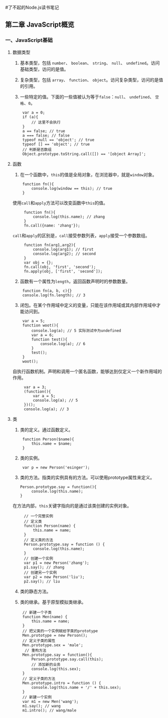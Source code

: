#了不起的Node.js读书笔记

## 第二章 JavaScript概览
### 一、JavaScript基础
1. 数据类型
    1. 基本类型，包括 `number`、 `boolean`、 `string`、 `null`、 `undefined`。访问基础类型，访问的是值。
    2. 复杂类型，包括 `array`、 `function`、 `object`。访问复杂类型，访问的是值的引用。
    3. 一些特定的值。下面的一些值被认为等于`false`：`null`、 `undefined`、 `空格`、`0`。
            
            var a = 0;
            if (a){
                // 这里不会执行
            }
            a == false; // true
            a === false; // false
            typeof null == 'object'; // true
            typeof [] == 'object'; // true
            // 判断是否数组
            Object.prototype.toString.call([]) == '[object Array]';

2. 函数
    1. 在一个函数中，`this`的值是全局对象，在浏览器中，就是`window`对象。

            function fn(){
                console.log(window == this); // true
            }
    使用`call`和`apply`方法可以改变函数中`this`的值。

            function fn(){
                console.log(this.name); // zhang
            }
            fn.call({name: 'zhang'});
    `call`和`apply`的区别是，`call`接受参数列表，`apply`接受一个参数数组。

            function fn(arg1,arg2){
                console.log(arg1); // first
                console.log(arg2); // second
            }
            var obj = {};
            fn.call(obj, 'first', 'second');
            fn.apply(obj, ['first', 'second']);
    2. 函数有一个属性为`length`，返回函数声明时的参数数量。

            function fn(a, b, c){}
            console.log(fn.length); // 3
    3. 闭包。在某个作用域中定义的变量，只能在该作用域或其内部作用域中才能访问到。

            var a = 5;
            function woot(){
                console.log(a); // 5 实际测试中为undefined
                var a = 6;
                function test(){
                    console.log(a); // 6
                }
                test();
            }
            woot();

    自执行函数机制。声明和调用一个匿名函数，能够达到仅定义一个新作用域的作用。

            var a = 3;
            (function(){
                var a = 5;
                console.log(a); // 5
            })();
            console.log(a); // 3

3. 类
    1. 类的定义。通过函数定义。

            function Person($name){
                this.name = $name;
            }
    2. 类的实例。

            var p = new Person('esinger');
    3. 类的方法。指类的实例具有的方法。可以使用prototype属性来定义。

           Person.prototype.say = function(){
                console.log(this.name);
           }

    在方法内部，`this`关键字指向的是通过该类创建的实例对象。

            // 一个完整实例
            // 定义类
            function Person(name) {
                this.name = name;
            }
            // 定义类的方法
            Person.prototype.say = function () {
                console.log(this.name);
            }
            // 创建一个实例
            var p1 = new Person('zhang');
            p1.say(); // zhang
            // 创建另一个实例
            var p2 = new Person('liu');
            p2.say(); // liu

    4. 类的静态方法。
    5. 类的继承。基于原型模拟类继承。

            // 新建一个子类
            function Men(name) {
                this.name = name;
            }
            // 把父类的一个实例赋给字类的prototype
            Men.prototype = new Person();
            // 定义子类的属性
            Men.prototype.sex = 'male';
             // 重构方法
            Men.prototype.say = function(){
                Person.prototype.say.call(this);
                // 添加新的业务
                console.log(this.sex);
            }
            // 定义子类的方法
            Men.prototype.intro = function () {
                console.log(this.name + '/' + this.sex);
            }
            // 新建一个实例
            var m1 = new Men('wang');
            m1.say(); // wang
            m1.intro(); // wang/male
